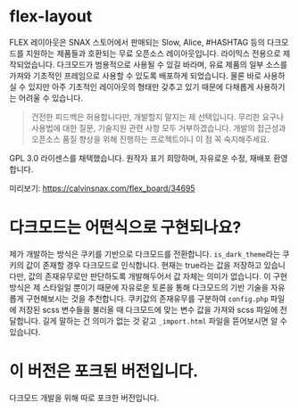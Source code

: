 # flex-layout
FLEX 레이아웃은 SNAX 스토어에서 판매되는 Slow, Alice, #HASHTAG 등의 다크모드를 지원하는 제품들과 호환되는 무료 오픈소스 레이아웃입니다. 라이믹스 전용으로 제작되었습니다. 다크모드가 범용적으로 사용될 수 있길 바라며, 유료 제품의 일부 소스를 가져와 기초적인 프레임으로 사용할 수 있도록 배포하게 되었습니다. 물론 바로 사용하실 수 있지만 아주 기초적인 레이아웃의 형태만 갖추고 있기 때문에 다채롭게 사용하기는 어려울 수 있습니다.

 

> 건전한 피드백은 허용합니다만, 개발할지 말지는 제 선택입니다. 무리한 요구나 사용법에 대한 질문, 기술지원 관련 사항 모두 거부하겠습니다. 개발의 접근성과 오픈소스 품질 향상을 위해 진행하는 프로젝트이니 이 점 꼭 숙지해주세요.

 

GPL 3.0 라이센스를 채택했습니다.
원작자 표기 희망하며, 자유로운 수정, 재배포 환영합니다.

미리보기: https://calvinsnax.com/flex_board/34695


# 다크모드는 어떤식으로 구현되나요?
제가 개발하는 방식은 쿠키를 기반으로 다크모드를 전환합니다. `is_dark_theme`라는 쿠키의 값이 존재할 경우 다크모드로 인식합니다. 현재는 true라는 값을 저장하고 있습니다만, 값의 존재유무로만 판단하도록 개발해두어서 값 자체는 의미가 없습니다. 이 구현 방식은 제 스타일일 뿐이기 때문에 자유로운 토론을 통해 다크모드의 기반 기술을 자유롭게 구현해보시는 것을 추천합니다. 쿠키값의 존재유무를 구분하여 `config.php` 파일에 저장된 scss 변수들을 불러올 때 다크모드에 맞는 변수 값을 가져와 scss 파일에 전달합니다. 길게 말하는 건 의미가 없는 것 같고 `_import.html` 파일을 뜯어보시면 알 수 있습니다.


# 이 버전은 포크된 버전입니다.
다크모드 개발을 위해 따로 포크한 버전입니다.
